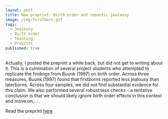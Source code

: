 ```yaml
---
layout: post
title: New preprint: Birth order and romantic jealousy
image: /img/firstborn.gif
tags:
  - Jealousy
  - Birth order
  - Teaching
  - Preprint
published: true
---
```


Actually, I posted the preprint a while back, but did not get to writing about it. This is a culmination of several project students who attempted to replicate the findings from Buunk (1997) on birth order. Across three measures, Buunk (1997) found that firstborns reported less jealousy than laterborns. Across four samples, we did not find substantial evidence for this claim. We also performed several robustness checks - a tentative conclusion is that we should likely ignore birth order effects in this context and move on,... .

Read the preprint [here](https://doi.org/10.31234/osf.io/hn2j4_v1)